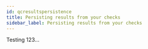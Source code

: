 ```yaml
---
id: qcresultspersistence
title: Persisting results from your checks
sidebar_label: Persisting results from your checks
---
```

Testing 123...